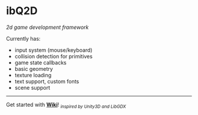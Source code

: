 # ibQ2D<br>

<i>2d game development framework</i> <p>Currently has: </p> 
- input system (mouse/keyboard)
- collision detection for primitives
- game state callbacks
- basic geometry
- texture loading
- text support, custom fonts
- scene support
<hr>
Get started with <b><a href="https://github.com/ibequa/ibq2d/wiki">Wiki</a></b>!
<sub><i>inspired by Unity3D and LibGDX</i></sub>
